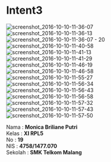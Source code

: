 # Intent3 <br>

![screenshot_2016-10-10-11-36-07](https://cloud.githubusercontent.com/assets/22133379/19227403/e02efa78-8e43-11e6-8264-1122a61c36c1.png)<br>
![screenshot_2016-10-10-11-36-13](https://cloud.githubusercontent.com/assets/22133379/19227404/e02f79c6-8e43-11e6-8e6a-c318c7df0fe1.png)<br>
![screenshot_2016-10-10-11-36-07 - 20](https://cloud.githubusercontent.com/assets/22133379/19227402/e028ef48-8e43-11e6-9e64-f1c496192ca5.png)<br>
![screenshot_2016-10-10-11-40-58](https://cloud.githubusercontent.com/assets/22133379/19227405/e0386202-8e43-11e6-8f79-6568cf9a7e7a.png)<br>
![screenshot_2016-10-10-11-41-13](https://cloud.githubusercontent.com/assets/22133379/19227407/e0439e24-8e43-11e6-9321-292a1a5228df.png)<br>
![screenshot_2016-10-10-11-41-29](https://cloud.githubusercontent.com/assets/22133379/19227406/e03ea81a-8e43-11e6-8a88-d7171a5b1d42.png)<br>
![screenshot_2016-10-10-11-46-19](https://cloud.githubusercontent.com/assets/22133379/19227408/e0583460-8e43-11e6-834d-0c63422cb3de.png)<br>
![screenshot_2016-10-10-11-46-58](https://cloud.githubusercontent.com/assets/22133379/19227409/e05c8c04-8e43-11e6-8ff5-debf94b05506.png)<br>
![screenshot_2016-10-10-11-55-27](https://cloud.githubusercontent.com/assets/22133379/19227410/e060d66a-8e43-11e6-8f7b-e1023e13ee77.png)<br>
![screenshot_2016-10-10-11-56-34](https://cloud.githubusercontent.com/assets/22133379/19227411/e0692c0c-8e43-11e6-8632-060ee8ff49c6.png)<br>
![screenshot_2016-10-10-11-56-43](https://cloud.githubusercontent.com/assets/22133379/19227412/e0740a14-8e43-11e6-8c0b-404a0dd3bf89.png)<br>
![screenshot_2016-10-10-11-56-58](https://cloud.githubusercontent.com/assets/22133379/19227413/e07506ee-8e43-11e6-93bd-4dcdaa258fdb.png)<br>
![screenshot_2016-10-10-11-57-32](https://cloud.githubusercontent.com/assets/22133379/19227414/e0863324-8e43-11e6-9845-b45f451d4d61.png)<br>
![screenshot_2016-10-10-11-57-43](https://cloud.githubusercontent.com/assets/22133379/19227415/e08b73ca-8e43-11e6-8276-8a38f86a1133.png)<br>
![screenshot_2016-10-10-11-57-50](https://cloud.githubusercontent.com/assets/22133379/19227416/e090aafc-8e43-11e6-9b39-7d7b678caa49.png)<br>

Nama : __Monica Briliane Putri__ <br>
Kelas : __XI RPL5__ <br>
No : __19__ <br>
NIS : __4758/1477.070__ <br>
Sekolah : __SMK Telkom Malang__ <br>
